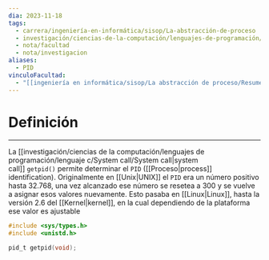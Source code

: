 ```yaml
---
dia: 2023-11-18
tags:
  - carrera/ingeniería-en-informática/sisop/La-abstracción-de-proceso
  - investigación/ciencias-de-la-computación/lenguajes-de-programación/lenguaje-c/System-call/Procesos-system-calls
  - nota/facultad
  - nota/investigacion
aliases:
  - PID
vinculoFacultad:
  - "[[ingeniería en informática/sisop/La abstracción de proceso/Resumen.md]]"
---
```

# Definición
---
La [[investigación/ciencias de la computación/lenguajes de programación/lenguaje c/System call/System call|system call]] `getpid()` permite determinar el `PID` ([[Proceso|process]] identification). Originalmente en [[Unix|UNIX]] el `PID` era un número positivo hasta $32.768$, una vez alcanzado ese número se resetea a $300$ y se vuelve a asignar esos valores nuevamente. Esto pasaba en [[Linux|Linux]], hasta la versión 2.6 del [[Kernel|kernel]], en la cual dependiendo de la plataforma ese valor es ajustable

```c
#include <sys/types.h>
#include <unistd.h>

pid_t getpid(void);
```
